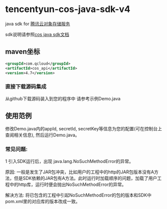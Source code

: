 # tencentyun-cos-java-sdk-v4

java sdk for [腾讯云对象存储服务](https://www.qcloud.com/product/cos.html)

sdk说明请参照[cos java sdk文档](https://www.qcloud.com/doc/product/436/6273)


## maven坐标

```xml
<groupId>com.qcloud</groupId>
<artifactId>cos_api</artifactId>
<version>4.7</version>
```

### 直接下载源码集成
从github下载源码装入到您的程序中
请参考示例Demo.java

## 使用范例
修改Demo.java内的appId, secretId, secretKey等信息为您的配置(可在控制台上查阅相关信息), 然后运行Demo.java。


### 常见问题:

1 引入SDK运行后，出现 java.lang.NoSuchMethodError的异常。

   原因: 一般是发生了JAR包冲突，比如用户的工程中的http的JAR包版本没有A方法，但是SDK依赖的JAR包有A方法。此时运行时加载顺序的问题，加载了用户工程中的http库，运行时便会抛出NoSuchMethodError的异常。

   解决方法:  将已包含的工程中引起NoSuchMethodError的包的版本和SDK中pom.xml里的对应库的版本改成一致。
